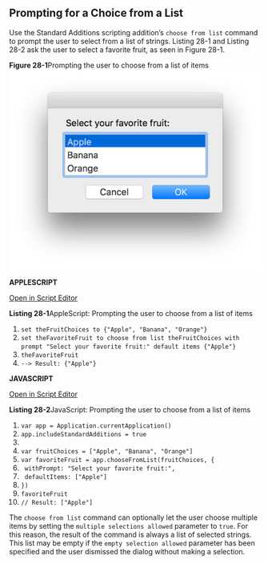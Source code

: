 <a id="//apple_ref/doc/uid/TP40016239-CH83"></a><a id="//apple_ref/doc/uid/TP40016239-CH83-SW1"></a>

## Prompting for a Choice from a List

Use the Standard Additions scripting addition’s `choose from list` command to prompt the user to select from a list of strings. Listing 28-1 and Listing 28-2 ask the user to select a favorite fruit, as seen in Figure 28-1.

<a id="//apple_ref/doc/uid/TP40016239-CH83-SW4"></a>
**Figure 28-1**Prompting the user to choose from a list of items
![image: ../Art/choosefromlist_2x.png](Art/choosefromlist_2x.png)

**APPLESCRIPT**

[Open in Script Editor](applescript://com.apple.scripteditor?action=new&script=set%20theFruitChoices%20to%20%7B%22Apple%22%2C%20%22Banana%22%2C%20%22Orange%22%7D%0Aset%20theFavoriteFruit%20to%20choose%20from%20list%20theFruitChoices%20with%20prompt%20%22Select%20your%20favorite%20fruit%3A%22%20default%20items%20%7B%22Apple%22%7D%0AtheFavoriteFruit)

<a id="//apple_ref/doc/uid/TP40016239-CH83-SW2"></a>
**Listing 28-1**AppleScript: Prompting the user to choose from a list of items

1. `set theFruitChoices to {"Apple", "Banana", "Orange"}`
2. `set theFavoriteFruit to choose from list theFruitChoices with prompt "Select your favorite fruit:" default items {"Apple"}`
3. `theFavoriteFruit`
4. `--> Result: {"Apple"}`

**JAVASCRIPT**

[Open in Script Editor](applescript://com.apple.scripteditor?action=new&script=var%20app%20%3D%20Application.currentApplication%28%29%0Aapp.includeStandardAdditions%20%3D%20true%0A%0Avar%20fruitChoices%20%3D%20%5B%22Apple%22%2C%20%22Banana%22%2C%20%22Orange%22%5D%0Avar%20favoriteFruit%20%3D%20app.chooseFromList%28fruitChoices%2C%20%7B%0A%20%20%20%20withPrompt%3A%20%22Select%20your%20favorite%20fruit%3A%22%2C%0A%20%20%20%20defaultItems%3A%20%5B%22Apple%22%5D%0A%7D%29%0AfavoriteFruit)

<a id="//apple_ref/doc/uid/TP40016239-CH83-SW3"></a>
**Listing 28-2**JavaScript: Prompting the user to choose from a list of items

1. `var app = Application.currentApplication()`
2. `app.includeStandardAdditions = true`
3. ` `
4. `var fruitChoices = ["Apple", "Banana", "Orange"]`
5. `var favoriteFruit = app.chooseFromList(fruitChoices, {`
6. ` withPrompt: "Select your favorite fruit:",`
7. ` defaultItems: ["Apple"]`
8. `})`
9. `favoriteFruit`
10. `// Result: ["Apple"]`

The `choose from list` command can optionally let the user choose multiple items by setting the `multiple selections allowed` parameter to `true`. For this reason, the result of the command is always a list of selected strings. This list may be empty if the `empty selection allowed` parameter has been specified and the user dismissed the dialog without making a selection.
